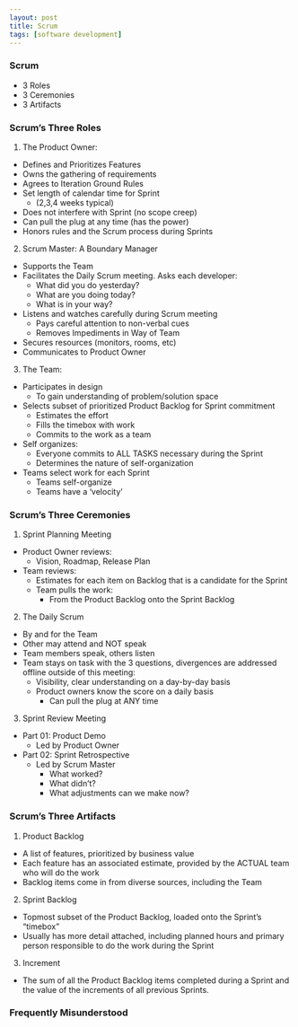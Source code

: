 ```yaml
---
layout: post
title: Scrum
tags: [software development]
---
```


### Scrum
- 3 Roles
- 3 Ceremonies
- 3 Artifacts

### Scrum’s Three Roles

1. The Product Owner:
  - Defines and Prioritizes Features
  - Owns the gathering of requirements
  - Agrees to Iteration Ground Rules
  - Set length of calendar time for Sprint
    - (2,3,4 weeks typical)
  - Does not interfere with Sprint (no scope creep)
  - Can pull the plug at any time (has the power)
  - Honors rules and the Scrum process during Sprints
2. Scrum Master: A Boundary Manager
  - Supports the Team
  - Facilitates the Daily Scrum meeting. Asks each developer:
    - What did you do yesterday?
    - What are you doing today?
    - What is in your way?
  - Listens and watches carefully during Scrum meeting
    - Pays careful attention to non-verbal cues
    - Removes Impediments in Way of Team
  - Secures resources (monitors, rooms, etc)
  - Communicates to Product Owner
3. The Team:
  - Participates in design
    - To gain understanding of problem/solution space
  - Selects subset of prioritized Product Backlog for Sprint commitment
    - Estimates the effort
    - Fills the timebox with work
    - Commits to the work as a team
  - Self organizes:
    - Everyone commits to ALL TASKS necessary during the Sprint
    - Determines the nature of self-organization
  - Teams select work for each Sprint
    - Teams self-organize
    - Teams have a ‘velocity’

### Scrum’s Three Ceremonies
1. Sprint Planning Meeting
  - Product Owner reviews:
    - Vision, Roadmap, Release Plan
  - Team reviews:
    - Estimates for each item on Backlog that is a candidate for the Sprint
    - Team pulls the work:
      - From the Product Backlog onto the Sprint Backlog
2. The Daily Scrum
  - By and for the Team
  - Other may attend and NOT speak
  - Team members speak, others listen
  - Team stays on task with the 3 questions, divergences are addressed offline outside of this meeting:
    -  Visibility, clear understanding on a day-by-day basis
    - Product owners know the score on a daily basis
      - Can pull the plug at ANY time
3. Sprint Review Meeting
  - Part 01: Product Demo
    - Led by Product Owner
  - Part 02: Sprint Retrospective
    - Led by Scrum Master
      - What worked?
      - What didn’t?
      - What adjustments can we make now?

### Scrum’s Three Artifacts
1. Product Backlog
  - A list of features, prioritized by business value
  - Each feature has an associated estimate, provided by the ACTUAL team who will do the work
  - Backlog items come in from diverse sources, including the Team
2. Sprint Backlog
  - Topmost subset of the Product Backlog, loaded onto the Sprint’s “timebox”
  - Usually has more detail attached, including planned hours and primary person responsible to do the work during the Sprint
3. Increment
  - The sum of all the Product Backlog items completed during a Sprint and the value of the increments of all previous Sprints.

### Frequently Misunderstood
